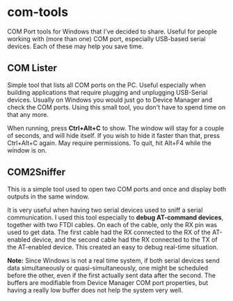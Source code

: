 # com-tools
COM Port tools for Windows that I've decided to share.
Useful for people working with (more than one) COM port, especially USB-based serial devices. Each of these may help you save time.

## COM Lister

Simple tool that lists all COM ports on the PC. Useful especially when building applications that require plugging and unplugging USB-Serial devices. Usually on Windows you would just go to Device Manager and check the COM ports. Using this small tool, you don't have to spend time on that any more.

When running, press **Ctrl+Alt+C** to show. The window will stay for a couple of seconds, and will hide itself. If you wish to hide it faster than that, press Ctrl+Alt+C again. May require permissions.
To quit, hit Alt+F4 while the window is on.

## COM2Sniffer

This is a simple tool used to open two COM ports and once and display both outputs in the same window.

It is very useful when having two serial devices used to sniff a serial communication. I used this tool especially to **debug AT-command devices**, together with two FTDI cables. On each of the cable, only the RX pin was used to get data. The first cable had the RX connected to the RX of the AT-enabled device, and the second cable had the RX connected to the TX of the AT-enabled device. This created an easy to debug real-time situation.

**Note:** Since Windows is not a real time system, if both serial devices send data simultaneously or quasi-simultaneously, one might be scheduled before the other, even if the first actually sent data after the second. The buffers are modifiable from Device Manager COM port properties, but having a really low buffer does not help the system very well.